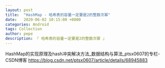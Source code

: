 ```yaml
---
layout: post
title:  "HashMap - 哈希表的容量一定要是2的整数次幂"
date:   2020-06-02 10:15:00 +0800
categories: Android
tags: Collection
author: pepe
description: 『 哈希表的容量一定要是2的整数次幂 』
---
```





HashMap的实现原理及hash冲突解决方法_数据结构与算法_ptsx0607的专栏-CSDN博客
https://blog.csdn.net/ptsx0607/article/details/68945883














